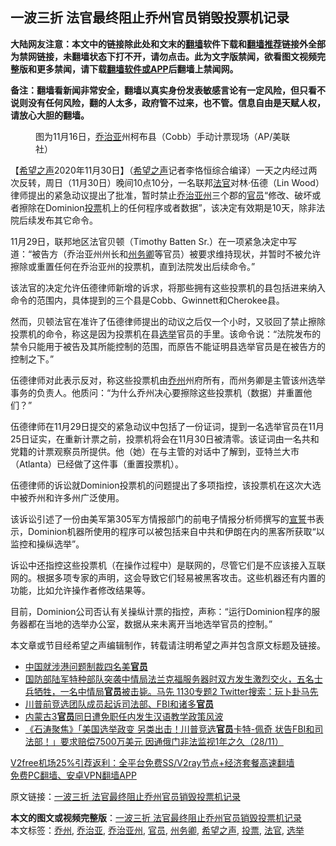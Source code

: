  <h2>一波三折 法官最终阻止乔州官员销毁投票机记录</h2> <p class="notice"><b>大陆网友注意：本文中的链接除此处和文末的<a href="https://github.com/bannedbook/fanqiang" >翻墙</a>软件下载和<a href="https://github.com/killgcd/justmysocks/blob/master/README.md">翻墙推荐</a>链接外全部为禁网链接，未翻墙状态下打不开，请勿点击。此为文字版禁闻，欲看图文视频完整版和更多禁闻，请下载<a href="https://github.com/bannedbook/fanqiang">翻墙软件或APP</a>后翻墙上禁闻网。</p><p>备注：翻墙看新闻非常安全，翻墙以真实身份发表敏感言论有一定风险，但只看不说则没有任何风险，翻的人太多，政府管不过来，也不管。信息自由是天赋人权，请放心大胆的翻墙。</b></p>  <div class="entry"> <figure><figcaption>图为11月16日，<a href="https://www.bannedbook.org/bnews/tag/%E4%B9%94%E6%B2%BB%E4%BA%9A/" class="st_tag internal_tag" rel="tag" title="标签 乔治亚 下的日志">乔治亚</a>州柯布县（Cobb）手动计票现场（AP/美联社）</figcaption></figure> <p>【<span class='wp_keywordlink_affiliate'><a href="https://www.soundofhope.org" title="希望之声" target="_blank">希望之声</a></span>2020年11月30日】（<a href="https://www.bannedbook.org/bnews/tag/%e5%b8%8c%e6%9c%9b%e4%b9%8b%e5%a3%b0/" class="st_tag internal_tag" rel="tag" title="标签 希望之声 下的日志">希望之声</a>记者李恪恒综合编译）一天之内经过两次反转，周日（11月30日）晚间10点10分，一名联邦<a href="https://www.bannedbook.org/bnews/tag/%E6%B3%95%E5%AE%98/" class="st_tag internal_tag" rel="tag" title="标签 法官 下的日志">法官</a>对林·伍德（Lin Wood）律师提出的紧急动议提出了批准，暂时禁止<a href="https://www.bannedbook.org/bnews/tag/%e4%b9%94%e6%b2%bb%e4%ba%9a%e5%b7%9e/" class="st_tag internal_tag" rel="tag" title="标签 乔治亚州 下的日志">乔治亚州</a>三个郡的<a href="https://www.bannedbook.org/bnews/tag/%E5%AE%98%E5%91%98/" class="st_tag internal_tag" rel="tag" title="标签 官员 下的日志">官员</a>“修改、破坏或者擦除在Dominion<a href="https://www.bannedbook.org/bnews/tag/%E6%8A%95%E7%A5%A8/" class="st_tag internal_tag" rel="tag" title="标签 投票 下的日志">投票</a>机上的任何程序或者数据”，该决定有效期是10天，除非法院后续发布其它命令。</p> <p>11月29日，联邦地区法官贝顿（Timothy Batten Sr.）在一项紧急决定中写道：“被告方（乔治亚州州长和<a href="https://www.bannedbook.org/bnews/tag/%E5%B7%9E%E5%8A%A1%E5%8D%BF/" class="st_tag internal_tag" rel="tag" title="标签 州务卿 下的日志">州务卿</a>等官员）被要求维持现状，并暂时不被允许擦除或重置任何在乔治亚州的投票机，直到法院发出后续命令。”</p> <p>该法官的决定允许伍德律师新增的诉求，将那些拥有这些投票机的县包括进来纳入命令的范围内，具体提到的三个县是Cobb、Gwinnett和Cherokee县。</p> <p>然而，贝顿法官在准许了伍德律师提出的动议之后仅一个小时，又驳回了禁止擦除投票机的命令，称这是因为投票机在县<a href="https://www.bannedbook.org/bnews/tag/%e9%80%89%e4%b8%be/" class="st_tag internal_tag" rel="tag" title="标签 选举 下的日志">选举</a>官员的手里。该命令说：“法院发布的禁令只能用于被告及其所能控制的范围，而原告不能证明县选举官员是在被告方的控制之下。”</p>  <p>伍德律师对此表示反对，称这些投票机由<a href="https://www.bannedbook.org/bnews/tag/%E4%B9%94%E5%B7%9E/" class="st_tag internal_tag" rel="tag" title="标签 乔州 下的日志">乔州</a>州府所有，而州务卿是主管该州选举事务的负责人。他质问：“为什么乔州决心要擦除这些投票机（数据）并重置他们？”</p> <p>伍德律师在11月29日提交的紧急动议中包括了一份证词，提到一名选举官员在11月25日证实，在重新计票之前，投票机将会在11月30日被清零。该证词由一名共和党籍的计票观察员所提供。他（她）在与主管的对话中了解到，亚特兰大市（Atlanta）已经做了这件事（重置投票机）。</p> <p>伍德律师的诉讼就Dominion投票机的问题提出了多项指控，该投票机在这次大选中被乔州和许多州广泛使用。</p> <p>该诉讼引述了一份由美军第305军方情报部门的前电子情报分析师撰写的<span class='wp_keywordlink'><a href="https://www.bannedbook.org/forum5/topic17.html" title="宣誓与预言" target="_blank">宣誓</a></span>书表示，Dominion机器所使用的程序可以被包括来自中共和伊朗在内的黑客所获取“以监控和操纵选举”。</p>  <p>诉讼中还指控这些投票机（在操作过程中）是联网的，尽管它们是不应该接入互联网的。根据多项专家的声明，这会导致它们轻易被黑客攻击。这些机器还有内置的功能，比如允许操作者修改结果等。</p> <p>目前，Dominion公司否认有关操纵计票的指控，声称：“运行Dominion程序的服务器都在当地的选举办公室，数据从来未离开当地选举官员的控制。”</p> <p>本文章或节目经希望之声编辑制作，转载请注明希望之声并包含原文标题及链接。</p> <ul class='op-related-articles' title='相关阅读'> <li><a href='https://www.bannedbook.org/bnews/baitai/20201130/1439666.html' target='_blank'>中国就涉港问题制裁四名美<b>官员</b></a></li> <li><a href='https://www.bannedbook.org/bnews/bannedvideo/20201129/1439456.html' target='_blank'>国防部陆军特种部队突袭中情局法兰克福服务器时双方发生激烈交火，五名士兵牺牲，一名中情局<b>官员</b>被击毙。马先  1130专题2  Twitter搜索：玩卜卦马先</a></li> <li><a href='https://www.bannedbook.org/bnews/comments/20201130/1439326.html' target='_blank'>川普前竞选团队成员起诉司法部、FBI和诸多<b>官员</b></a></li> <li><a href='https://www.bannedbook.org/bnews/baitai/20201129/1439217.html' target='_blank'>内蒙古3<b>官员</b>同日遭免职任内发生汉语教学政策风波</a></li> <li><a href='https://www.bannedbook.org/bnews/bannedvideo/20201129/1439044.html' target='_blank'>《石涛聚焦》「美国选举政变 另类出击！川普竞选<b>官员</b>卡特-佩奇 状告FBI和司法部！」要求赔偿7500万美元 因通俄门非法监视1年之久（28/11）</a></li> </ul> <p class="texttj"> <a href="https://github.com/bannedbook/fanqiang/wiki/V2ray%E6%9C%BA%E5%9C%BA" target="_blank">V2free机场25%引荐返利：全平台免费SS/V2ray节点+经济套餐高速翻墙</a><br/> <a href="https://github.com/bannedbook/fanqiang/wiki/%E7%A6%81%E9%97%BB%E7%BD%91%E5%AE%89%E5%8D%93%E7%BF%BB%E5%A2%99%E6%96%B0%E9%97%BBAPP" target="_blank">免费PC翻墙、安卓VPN翻墙APP</a></p><p>原文链接：<a class="src_link"  href="https://www.soundofhope.org/post/448468" target="_blank">一波三折 法官最终阻止乔州官员销毁投票机记录</a></p> <a name='sharetosocial'></a>       <div><b>本文的图文或视频完整版</b>：<a href='https://www.bannedbook.org/bnews/comments/20201130/1439686.html'>一波三折 法官最终阻止乔州官员销毁投票机记录</a></div>  </div><!--END ENTRY--> <div class="postfooter"> <div>本文标签：<a href="https://www.bannedbook.org/bnews/tag/%E4%B9%94%E5%B7%9E/" rel="tag">乔州</a>, <a href="https://www.bannedbook.org/bnews/tag/%E4%B9%94%E6%B2%BB%E4%BA%9A/" rel="tag">乔治亚</a>, <a href="https://www.bannedbook.org/bnews/tag/%e4%b9%94%e6%b2%bb%e4%ba%9a%e5%b7%9e/" rel="tag">乔治亚州</a>, <a href="https://www.bannedbook.org/bnews/tag/%E5%AE%98%E5%91%98/" rel="tag">官员</a>, <a href="https://www.bannedbook.org/bnews/tag/%E5%B7%9E%E5%8A%A1%E5%8D%BF/" rel="tag">州务卿</a>, <a href="https://www.bannedbook.org/bnews/tag/%e5%b8%8c%e6%9c%9b%e4%b9%8b%e5%a3%b0/" rel="tag">希望之声</a>, <a href="https://www.bannedbook.org/bnews/tag/%E6%8A%95%E7%A5%A8/" rel="tag">投票</a>, <a href="https://www.bannedbook.org/bnews/tag/%E6%B3%95%E5%AE%98/" rel="tag">法官</a>, <a href="https://www.bannedbook.org/bnews/tag/%e9%80%89%e4%b8%be/" rel="tag">选举</a></div>  </div><!--END POSTFOOTER--> 